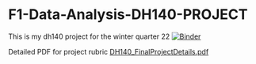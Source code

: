 # F1-Data-Analysis-DH140-PROJECT


This is my dh140 project for the winter quarter 22 [![Binder](https://mybinder.org/badge_logo.svg)](https://mybinder.org/v2/gh/AlejoFernandez126/F1-Final-Project/HEAD)


Detailed PDF for project rubric
[DH140_FinalProjectDetails.pdf](https://github.com/AlejoFernandez126/F1-DH140-PROJECT/files/8201663/DH140_FinalProjectDetails.pdf)
